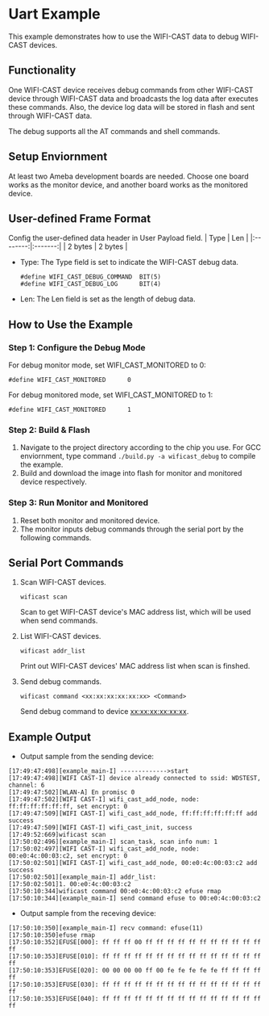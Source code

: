 # Uart Example

This example demonstrates how to use the WIFI-CAST data to debug WIFI-CAST devices.

## Functionality

One WIFI-CAST device receives debug commands from other WIFI-CAST device through WIFI-CAST data and broadcasts the log data after executes these commands. Also, the device log data will be stored in flash and sent through WIFI-CAST data.

The debug supports all the AT commands and shell commands.

## Setup Enviornment

At least two Ameba development boards are needed. Choose one board works as the monitor device, and another board works as the monitored device.

## User-defined Frame Format

Config the user-defined data header in User Payload field.
|   Type   |   Len   | 
|:--------:|:-------:|
|  2 bytes | 2 bytes |
* Type: The Type field is set to indicate the WIFI-CAST debug data.
    ```
    #define WIFI_CAST_DEBUG_COMMAND  BIT(5)
    #define WIFI_CAST_DEBUG_LOG      BIT(4)
    ```
* Len: The Len field is set as the length of debug data.

## How to Use the Example

### Step 1: Configure the Debug Mode

For debug monitor mode, set WIFI_CAST_MONITORED to 0:

```
#define WIFI_CAST_MONITORED      0
```
For debug monitored mode, set WIFI_CAST_MONITORED to 1:
```
#define WIFI_CAST_MONITORED      1
```

### Step 2: Build & Flash

1. Navigate to the project directory according to the chip you use. For GCC enviornment, type command `./build.py -a wificast_debug` to compile the example.
2. Build and download the image into flash for monitor and monitored device respectively.

### Step 3: Run Monitor and Monitored

1. Reset both monitor and monitored device.
2. The monitor inputs debug commands through the serial port by the following commands.

## Serial Port Commands

1. Scan WIFI-CAST devices.
    ```
    wificast scan
    ```
    Scan to get WIFI-CAST device's MAC address list, which will be used when send commands.

2. List WIFI-CAST devices.
    ```
    wificast addr_list
    ```
    Print out WIFI-CAST devices' MAC address list when scan is finshed.

3. Send debug commands.
    ```
    wificast command <xx:xx:xx:xx:xx:xx> <Command>
    ```
    Send debug command <Command> to device <xx:xx:xx:xx:xx:xx>.

## Example Output
* Output sample from the sending device:
```
[17:49:47:498][example_main-I] ------------->start
[17:49:47:498][WIFI CAST-I] device already connected to ssid: WDSTEST, channel: 6
[17:49:47:502][WLAN-A] En promisc 0
[17:49:47:502][WIFI CAST-I] wifi_cast_add_node, node: ff:ff:ff:ff:ff:ff, set encrypt: 0
[17:49:47:509][WIFI CAST-I] wifi_cast_add_node, ff:ff:ff:ff:ff:ff add success
[17:49:47:509][WIFI CAST-I] wifi_cast_init, success
[17:49:52:669]wificast scan
[17:50:02:496][example_main-I] scan_task, scan info num: 1
[17:50:02:497][WIFI CAST-I] wifi_cast_add_node, node: 00:e0:4c:00:03:c2, set encrypt: 0
[17:50:02:501][WIFI CAST-I] wifi_cast_add_node, 00:e0:4c:00:03:c2 add success
[17:50:02:501][example_main-I] addr_list: 
[17:50:02:501]1. 00:e0:4c:00:03:c2
[17:50:10:344]wificast command 00:e0:4c:00:03:c2 efuse rmap
[17:50:10:344][example_main-I] send command efuse to 00:e0:4c:00:03:c2
```
* Output sample from the receving device:
```
[17:50:10:350][example_main-I] recv command: efuse(11)
[17:50:10:350]efuse rmap 
[17:50:10:352]EFUSE[000]: ff ff ff 00 ff ff ff ff ff ff ff ff ff ff ff ff
[17:50:10:353]EFUSE[010]: ff ff ff ff ff ff ff ff ff ff ff ff ff ff ff ff
[17:50:10:353]EFUSE[020]: 00 00 00 00 ff 00 fe fe fe fe fe ff ff ff ff ff
[17:50:10:353]EFUSE[030]: ff ff ff ff ff ff ff ff ff ff ff ff ff ff ff ff
[17:50:10:353]EFUSE[040]: ff ff ff ff ff ff ff ff ff ff ff ff ff ff ff ff
```
